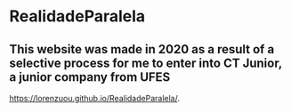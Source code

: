 # RealidadeParalela

## This website was made in 2020 as a result of a selective process for me to enter into CT Junior, a junior company from UFES


https://lorenzuou.github.io/RealidadeParalela/.
